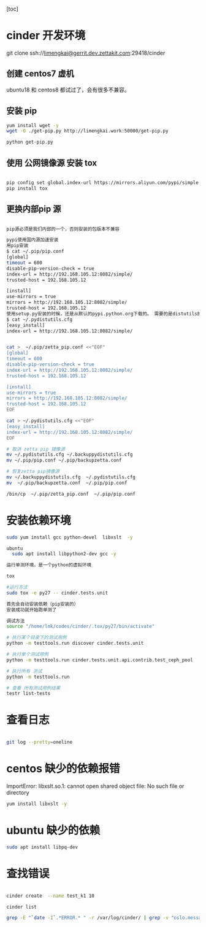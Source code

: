 [toc]
# cinder 开发环境
git clone ssh://limengkai@gerrit.dev.zettakit.com:29418/cinder


## 创建 centos7 虚机
ubuntu18 和 centos8 都试过了，会有很多不兼容。

## 安装 pip
```bash
yum install wget -y 
wget -O ./get-pip.py http://limengkai.work:50000/get-pip.py

python get-pip.py

```

## 使用 公网镜像源 安装 tox

```bash

pip config set global.index-url https://mirrors.aliyun.com/pypi/simple
pip install tox

```
## 更换内部pip 源

```bash

pip源必须是我们内部的一个，否则安装的包版本不兼容

pypi使用国内源加速安装
用pip安装
$ cat ~/.pip/pip.conf
[global]  
timeout = 600
disable-pip-version-check = true
index-url = http://192.168.105.12:8082/simple/
trusted-host = 192.168.105.12

[install]
use-mirrors = true
mirrors = http://192.168.105.12:8082/simple/
trusted-host = 192.168.105.12
使用setup.py安装的时候，还是从默认的pypi.python.org下载的。 需要的是distutils的配置，可以通过~/.pydistutils.cfg来配置distutils的源。
$ cat ~/.pydistutils.cfg
[easy_install]
index-url = http://192.168.105.12:8082/simple/

```

```bash

cat >  ~/.pip/zetta_pip.conf <<"EOF"
[global]  
timeout = 600
disable-pip-version-check = true
index-url = http://192.168.105.12:8082/simple/
trusted-host = 192.168.105.12

[install]
use-mirrors = true
mirrors = http://192.168.105.12:8082/simple/
trusted-host = 192.168.105.12
EOF

cat > ~/.pydistutils.cfg <<"EOF"
[easy_install]
index-url = http://192.168.105.12:8082/simple/
EOF

# 取消 zetta pip 镜像源
mv ~/.pydistutils.cfg ~/.backuppydistutils.cfg 
mv ~/.pip/pip.conf ~/.pip/backupzetta.conf

# 恢复zetta pip镜像源
mv ~/.backuppydistutils.cfg  ~/.pydistutils.cfg 
mv  ~/.pip/backupzetta.conf  ~/.pip/pip.conf


```

```bash
/bin/cp  ~/.pip/zetta_pip.conf  ~/.pip/pip.conf

```

# 安装依赖环境

```bash
sudo yum install gcc python-devel  libxslt  -y

ubuntu 
  sudo apt install libpython2-dev gcc -y

运行单测环境，是一个python的虚拟环境

tox

#运行方法
sudo tox -e py27 -- cinder.tests.unit

首先会自动安装依赖（pip安装的）
安装成功就开始跑单测了

调试方法
source "/home/lmk/codes/cinder/.tox/py27/bin/activate"

# 执行某个目录下的测试用例
python -m testtools.run discover cinder.tests.unit

# 执行单个测试用例
python -m testtools.run cinder.tests.unit.api.contrib.test_ceph_pool

# 执行所有 测试
python -m testtools.run

# 查看 所有测试用例结果
testr list-tests

```

# 查看日志
```bash

git log --pretty=oneline 

```

# centos 缺少的依赖报错
ImportError: libxslt.so.1: cannot open shared object file: No such file or directory
```bash
yum install libxslt -y
```

# ubuntu 缺少的依赖
```bash
sudo apt install libpq-dev

```


# 查找错误
```bash

cinder create  --name test_k1 10

cinder list

grep -E "`date -I`.*ERROR.* " -r /var/log/cinder/ | grep -v "oslo.messaging._drivers.impl_rabbit" |grep "ERROR"

```